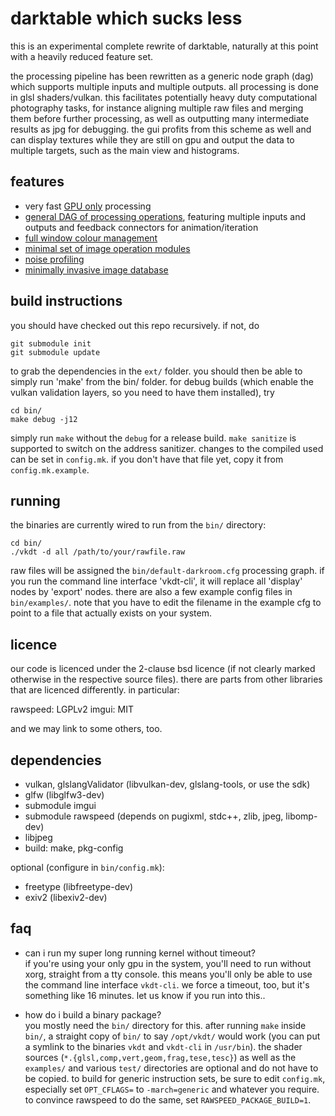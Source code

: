 # darktable which sucks less

this is an experimental complete rewrite of darktable, naturally at this point
with a heavily reduced feature set.

the processing pipeline has been rewritten as a generic node graph (dag) which
supports multiple inputs and multiple outputs. all processing is done in glsl
shaders/vulkan. this facilitates potentially heavy duty computational
photography tasks, for instance aligning multiple raw files and merging them
before further processing, as well as outputting many intermediate results as
jpg for debugging. the gui profits from this scheme as well and can display
textures while they are still on gpu and output the data to multiple
targets, such as the main view and histograms.

## features

* very fast [GPU only](src/qvk/readme.md) processing
* [general DAG of processing operations](src/pipe/readme.md), featuring multiple inputs and outputs and
  feedback connectors for animation/iteration
* [full window colour management](doc/colourmanagement.md)
* [minimal set of image operation modules](src/pipe/modules/readme.md)
* [noise profiling](doc/noiseprofiling.md)
* [minimally invasive image database](src/db/readme.md)

## build instructions

you should have checked out this repo recursively. if not, do
```
git submodule init
git submodule update
```
to grab the dependencies in the `ext/` folder. you should then be able to
simply run 'make' from the bin/ folder. for debug builds (which enable the
vulkan validation layers, so you need to have them installed), try

```
cd bin/
make debug -j12
```

simply run `make` without the `debug` for a release build. `make sanitize` is
supported to switch on the address sanitizer. changes to the compiled used can
be set in `config.mk`. if you don't have that file yet, copy it from
`config.mk.example`.

## running

the binaries are currently wired to run from the `bin/` directory:
```
cd bin/
./vkdt -d all /path/to/your/rawfile.raw
```
raw files will be assigned the `bin/default-darkroom.cfg` processing graph.
if you run the command line interface 'vkdt-cli', it will replace all 'display'
nodes by 'export' nodes.
there are also a few example config files in `bin/examples/`. note that you
have to edit the filename in the example cfg to point to a file that actually
exists on your system.

## licence

our code is licenced under the 2-clause bsd licence (if not clearly marked
otherwise in the respective source files). there are parts from other libraries
that are licenced differently. in particular:

rawspeed:     LGPLv2
imgui:        MIT

and we may link to some others, too.

## dependencies
* vulkan, glslangValidator (libvulkan-dev, glslang-tools, or use the sdk)
* glfw (libglfw3-dev)
* submodule imgui
* submodule rawspeed (depends on pugixml, stdc++, zlib, jpeg, libomp-dev)
* libjpeg
* build: make, pkg-config

optional (configure in `bin/config.mk`):
* freetype (libfreetype-dev)
* exiv2 (libexiv2-dev)


## faq
* can i run my super long running kernel without timeout?  
if you're using your only gpu in the system, you'll need to run without xorg,
straight from a tty console. this means you'll only be able to use the
command line interface `vkdt-cli`. we force a timeout, too, but it's
something like 16 minutes. let us know if you run into this..

* how do i build a binary package?  
you mostly need the `bin/` directory for this. after running `make` inside
`bin/`, a straight copy of `bin/` to say `/opt/vkdt/` would work (you can put a
symlink to the binaries `vkdt` and `vkdt-cli` in `/usr/bin`).
the shader sources (`*.{glsl,comp,vert,geom,frag,tese,tesc}`) as well as the
`examples/` and various `test/` directories are optional and do not have to be
copied.
to build for generic instruction sets, be sure to edit `config.mk`, especially
set `OPT_CFLAGS=` to `-march=generic` and whatever you require. to convince
rawspeed to do the same, set `RAWSPEED_PACKAGE_BUILD=1`.


